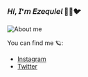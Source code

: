 ### 𝘏𝘪, 𝘐'𝘮 𝘌𝘻𝘦𝘲𝘶𝘪𝘦𝘭 🎴🎴🐦

![About me](https://user-images.githubusercontent.com/62077267/139132157-a75a47d0-d6eb-4bae-9345-f1bc6618a568.gif)

You can find me 🪐:
- [Instagram](https://www.instagram.com/ezeterann/)
- [Twitter](https://twitter.com/Viltrumitax)

